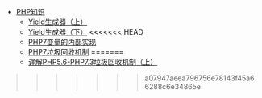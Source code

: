 * [PHP知识](php/PHP知识/Readme.md)
    * [Yield生成器（上）](php/PHP知识/Yield生成器（上）.md)
    * [Yield生成器（下）](php/PHP知识/Yield生成器（下）.md)
<<<<<<< HEAD
    * [PHP7变量的内部实现](php/PHP知识/PHP7变量的内部实现.md)
    * [PHP7垃圾回收机制](php/PHP知识/PHP7垃圾回收机制.md)
=======
    * [详解PHP5.6-PHP7.3垃圾回收机制（上）](php/PHP知识/详解PHP垃圾回收机制（上）.md)

>>>>>>> a07947aeea796756e78143f45a66288c6e34865e

